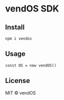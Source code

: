 # vendOS SDK

## Install

```
npm i vendos
```

## Usage

```
const OS = new vendOS()

```

## License

MIT © vendOS